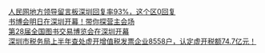   
[人民网地方领导留言板深圳回复率93%，这个区0回复](http://www.dianyue.me/archives/588/v0eiwh6ub76jydbj/)  
[书博会明日在深圳开幕！带你探营主会场](http://www.dianyue.me/archives/625/nq7erx9cxyqhh3ef/)  
[第28届全国图书交易博览会在深圳开幕](http://www.dianyue.me/archives/631/n839qiar49wl4gzh/)  
[深圳市税务局上半年查处虚开增值税发票企业8558户，认定虚开税额74.7亿元！](http://www.dianyue.me/archives/601/mfgrq09a3uqwsztz/)